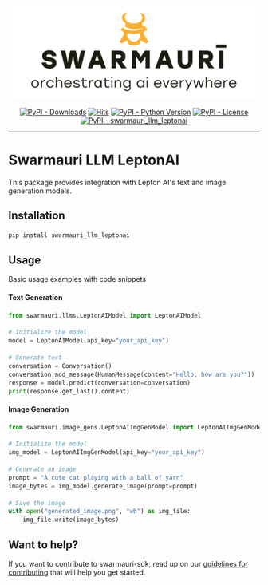 
![Swamauri Logo](https://github.com/swarmauri/swarmauri-sdk/blob/3d4d1cfa949399d7019ae9d8f296afba773dfb7f/assets/swarmauri.brand.theme.svg)

<p align="center">
    <a href="https://pypi.org/project/swarmauri_llm_leptonai/">
        <img src="https://img.shields.io/pypi/dm/swarmauri_llm_leptonai" alt="PyPI - Downloads"/></a>
    <a href="https://hits.sh/github.com/swarmauri/swarmauri-sdk/tree/master/pkgs/community/swarmauri_llm_leptonai/">
        <img alt="Hits" src="https://hits.sh/github.com/swarmauri/swarmauri-sdk/tree/master/pkgs/community/swarmauri_llm_leptonai.svg"/></a>
    <a href="https://pypi.org/project/swarmauri_llm_leptonai/">
        <img src="https://img.shields.io/pypi/pyversions/swarmauri_llm_leptonai" alt="PyPI - Python Version"/></a>
    <a href="https://pypi.org/project/swarmauri_llm_leptonai/">
        <img src="https://img.shields.io/pypi/l/swarmauri_llm_leptonai" alt="PyPI - License"/></a>
    <a href="https://pypi.org/project/swarmauri_llm_leptonai/">
        <img src="https://img.shields.io/pypi/v/swarmauri_llm_leptonai?label=swarmauri_llm_leptonai&color=green" alt="PyPI - swarmauri_llm_leptonai"/></a>
</p>

---

# Swarmauri LLM LeptonAI

This package provides integration with Lepton AI's text and image generation models.

## Installation

```bash
pip install swarmauri_llm_leptonai
```

## Usage
Basic usage examples with code snippets

#### Text Generation
```python
from swarmauri.llms.LeptonAIModel import LeptonAIModel

# Initialize the model
model = LeptonAIModel(api_key="your_api_key")

# Generate text
conversation = Conversation()
conversation.add_message(HumanMessage(content="Hello, how are you?"))
response = model.predict(conversation=conversation)
print(response.get_last().content)
```


#### Image Generation
```python
from swarmauri.image_gens.LeptonAIImgGenModel import LeptonAIImgGenModel

# Initialize the model
img_model = LeptonAIImgGenModel(api_key="your_api_key")

# Generate an image
prompt = "A cute cat playing with a ball of yarn"
image_bytes = img_model.generate_image(prompt=prompt)

# Save the image
with open("generated_image.png", "wb") as img_file:
    img_file.write(image_bytes)
```
## Want to help?

If you want to contribute to swarmauri-sdk, read up on our [guidelines for contributing](https://github.com/swarmauri/swarmauri-sdk/blob/master/contributing.md) that will help you get started.
